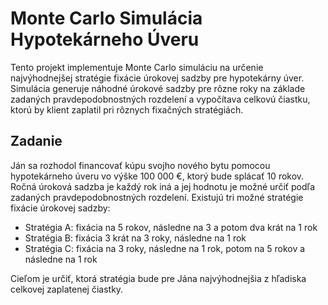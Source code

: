 # Monte Carlo Simulácia Hypotekárneho Úveru

Tento projekt implementuje Monte Carlo simuláciu na určenie najvýhodnejšej stratégie fixácie úrokovej sadzby pre hypotekárny úver. Simulácia generuje náhodné úrokové sadzby pre rôzne roky na základe zadaných pravdepodobnostných rozdelení a vypočítava celkovú čiastku, ktorú by klient zaplatil pri rôznych fixačných stratégiách.

## Zadanie

Ján sa rozhodol financovať kúpu svojho nového bytu pomocou hypotekárneho úveru vo výške 100 000 €, ktorý bude splácať 10 rokov. Ročná úroková sadzba je každý rok iná a jej hodnotu je možné určiť podľa zadaných pravdepodobnostných rozdelení. Existujú tri možné stratégie fixácie úrokovej sadzby:

- Stratégia A: fixácia na 5 rokov, následne na 3 a potom dva krát na 1 rok
- Stratégia B: fixácia 3 krát na 3 roky, následne na 1 rok
- Stratégia C: fixácia na 3 roky, následne na 1 rok, potom na 5 rokov a následne na 1 rok

Cieľom je určiť, ktorá stratégia bude pre Jána najvýhodnejšia z hľadiska celkovej zaplatenej čiastky.
